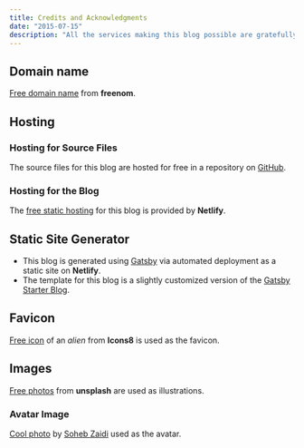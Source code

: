 ```yaml
---
title: Credits and Acknowledgments
date: "2015-07-15"
description: "All the services making this blog possible are gratefully acknowledged."
---
```


## Domain name

[Free domain name](https://www.freenom.com/) from **freenom**.

## Hosting

### Hosting for Source Files

The source files for this blog are hosted for free in a repository on [GitHub](https://github.com/).

### Hosting for the Blog

The [free static hosting](https://www.netlify.com/) for this blog is provided by **Netlify**.

## Static Site Generator

- This blog is generated using [Gatsby](https://www.gatsbyjs.org/) via automated deployment
as a static site on **Netlify**.
- The template for this blog is a slightly customized version of the
[Gatsby Starter Blog](https://www.gatsbyjs.org/starters/gatsbyjs/gatsby-starter-blog/).

## Favicon

[Free icon](https://icons8.com/) of an *alien* from **Icons8** is used as the favicon.

## Images

[Free photos](https://unsplash.com/) from **unsplash** are used as illustrations.

### Avatar Image

[Cool photo](https://unsplash.com/photos/vSuIja06GiQ) by [Soheb Zaidi](https://unsplash.com/@msohebzaidi) used as the avatar.
